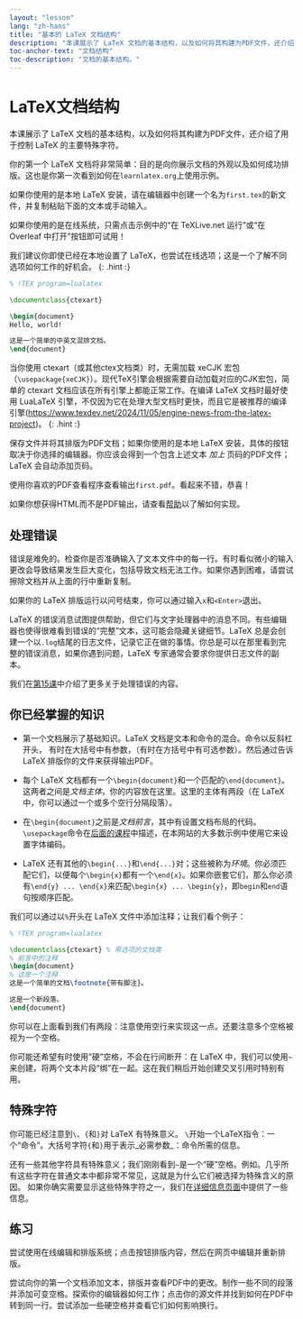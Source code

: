 ```yaml
---
layout: "lesson"
lang: "zh-hans"
title: "基本的 LaTeX 文档结构"
description: "本课展示了 LaTeX 文档的基本结构，以及如何将其构建为PDF文件，还介绍了用于控制 LaTeX 的主要特殊字符。"
toc-anchor-text: "文档结构"
toc-description: "文档的基本结构。"
---
```


# LaTeX文档结构

<span
  class="summary">本课展示了 LaTeX 文档的基本结构，以及如何将其构建为PDF文件，还介绍了用于控制 LaTeX 的主要特殊字符。</span>

你的第一个 LaTeX 文档将非常简单：目的是向你展示文档的外观以及如何成功排版。这也是你第一次看到如何在`learnlatex.org`上使用示例。

如果你使用的是本地 LaTeX 安装，请在编辑器中创建一个名为`first.tex`的新文件，并复制粘贴下面的文本或手动输入。

如果你使用的是在线系统，只需点击示例中的“在 TeXLive.net 运行”或“在 Overleaf 中打开”按钮即可试用！

我们建议你即使已经在本地设置了 LaTeX，也尝试在线选项；这是一个了解不同选项如何工作的好机会。
{: .hint :}

```latex
% !TEX program=lualatex

\documentclass{ctexart}

\begin{document}
Hello, world!

这是一个简单的中英文混排文档。
\end{document}
```

当你使用 ctexart（或其他ctex文档类）时，无需加载 xeCJK 宏包（`\usepackage{xeCJK}`）。现代TeX引擎会根据需要自动加载对应的CJK宏包，简单的 ctexart 文档应该在所有引擎上都能正常工作。在编译 LaTeX 文档时最好使用 LuaLaTeX 引擎，不仅因为它在处理大型文档时更快，而且它是被推荐的编译引擎(https://www.texdev.net/2024/11/05/engine-news-from-the-latex-project)。
{: .hint :}

保存文件并将其排版为PDF文档；如果你使用的是本地 LaTeX 安装，具体的按钮取决于你选择的编辑器。你应该会得到一个包含上述文本 _加上_ 页码的PDF文件；LaTeX 会自动添加页码。

使用你喜欢的PDF查看程序查看输出`first.pdf`。看起来不错，恭喜！

如果你想获得HTML而不是PDF输出，请查看[帮助](./help)以了解如何实现。

## 处理错误

错误是难免的。检查你是否准确输入了文本文件中的每一行。有时看似微小的输入更改会导致结果发生巨大变化，包括导致文档无法工作。如果你遇到困难，请尝试擦除文档并从上面的行中重新复制。

如果你的 LaTeX 排版运行以问号结束，你可以通过输入`x`和`<Enter>`退出。

LaTeX 的错误消息试图提供帮助，但它们与文字处理器中的消息不同。有些编辑器也使得很难看到错误的“完整”文本，这可能会隐藏关键细节。LaTeX 总是会创建一个以`.log`结尾的日志文件，记录它正在做的事情。你总是可以在那里看到完整的错误消息，如果你遇到问题，LaTeX 专家通常会要求你提供日志文件的副本。

我们在[第15课](./lesson-15)中介绍了更多关于处理错误的内容。

## 你已经掌握的知识

- 第一个文档展示了基础知识。LaTeX 文档是文本和命令的混合。命令以反斜杠开头， 有时在大括号中有参数，（有时在方括号中有可选参数）。然后通过告诉 LaTeX 排版你的文件来获得输出PDF。

- 每个 LaTeX 文档都有一个`\begin{document}`和一个匹配的`\end{document}`。这两者之间是*文档主体*，你的内容放在这里。这里的主体有两段（在 LaTeX 中，你可以通过一个或多个空行分隔段落）。
- 在`\begin{document}`之前是*文档前言*，其中有设置文档布局的代码。`\usepackage`命令在[后面的课程](lesson-06)中描述，在本网站的大多数示例中使用它来设置字体编码。

- LaTeX 还有其他的`\begin{...}`和`\end{...}`对；这些被称为*环境*。你必须匹配它们，以便每个`\begin{x}`都有一个`\end{x}`。如果你嵌套它们，那么你必须有`\end{y} ... \end{x}`来匹配`\begin{x} ... \begin{y}`，即`begin`和`end`语句按顺序匹配。

我们可以通过以`%`开头在 LaTeX 文件中添加注释；让我们看个例子：

```latex
% !TEX program=lualatex

\documentclass{ctexart} % 带选项的文档类
% 前言中的注释
\begin{document}
% 这是一个注释
这是一个简单的文档\footnote{带有脚注}。

这是一个新段落。
\end{document}
```

你可以在上面看到我们有两段：注意使用空行来实现这一点。还要注意多个空格被视为一个空格。

你可能还希望有时使用“硬”空格，不会在行间断开：在 LaTeX 中，我们可以使用`~`来创建，将两个文本片段“绑”在一起。这在我们稍后开始创建交叉引用时特别有用。

## 特殊字符

你可能已经注意到``\``、`{`和`}`对 LaTeX 有特殊意义。
``\``开始一个LaTeX指令：一个“命令”。大括号字符`{`和`}`用于表示_必需参数_：命令所需的信息。

还有一些其他字符具有特殊意义；我们刚刚看到`~`是一个“硬”空格。例如。几乎所有这些字符在普通文本中都非常不常见，这就是为什么它们被选择为特殊含义的原因。
如果你确实需要显示这些特殊字符之一，我们在[详细信息页面](more-03)中提供了一些信息。

## 练习

尝试使用在线编辑和排版系统；点击按钮排版内容，然后在网页中编辑并重新排版。

尝试向你的第一个文档添加文本，排版并查看PDF中的更改。制作一些不同的段落并添加可变空格。探索你的编辑器如何工作；点击你的源文件并找到如何在PDF中转到同一行。尝试添加一些硬空格并查看它们如何影响换行。
